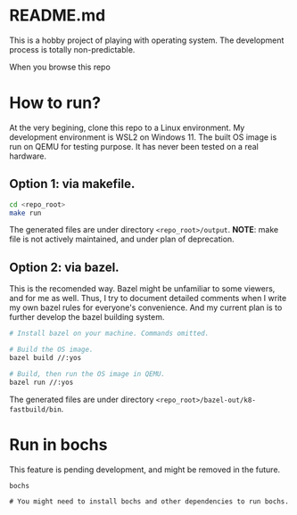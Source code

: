 # README.md
This is a hobby project of playing with operating system. The development process is totally non-predictable.

When you browse this repo

# How to run?
At the very begining, clone this repo to a Linux environment. My development environment is WSL2 on Windows 11.
The built OS image is run on QEMU for testing purpose. It has never been tested on a real hardware.
## Option 1: via makefile.
```bash
cd <repo_root>
make run
```
The generated files are under directory `<repo_root>/output`.
**NOTE**: make file is not actively maintained, and under plan of deprecation.

## Option 2: via bazel.
This is the recomended way. Bazel might be unfamiliar to some viewers, and for me as well. Thus, I try to document
detailed comments when I write my own bazel rules for everyone's convenience. And my current plan is to further
develop the bazel building system.
```bash
# Install bazel on your machine. Commands omitted.

# Build the OS image.
bazel build //:yos

# Build, then run the OS image in QEMU.
bazel run //:yos
```
The generated files are under directory `<repo_root>/bazel-out/k8-fastbuild/bin`.

# Run in bochs
This feature is pending development, and might be removed in the future.
```
bochs

# You might need to install bochs and other dependencies to run bochs.
```
